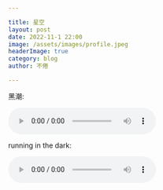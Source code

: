 ```yaml
---

title: 星空
layout: post
date: 2022-11-1 22:00
image: /assets/images/profile.jpeg
headerImage: true
category: blog
author: 不倦

---
```

黑潮:

<audio src="/aa/Darkboom BGM.m4a" id="aud" autoplay="autoplay" controls="controls" preload="auto"></audio>

running in the dark:

<audio src="/aa/running in the dark.mp4" id="aud" autoplay="autoplay" controls="controls" preload="auto"></audio>
